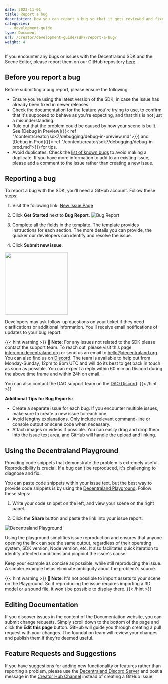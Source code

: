 ```yaml
---
date: 2023-11-01
title: Report a bug
description: How you can report a bug so that it gets reviewed and fixed
categories:
  - development-guide
type: Document
url: /creator/development-guide/sdk7/report-a-bug/
weight: 4
---
```


If you encounter any bugs or issues with the Decentraland SDK and the Scene Editor, please report them on our GitHub repository [here](https://github.com/decentraland/sdk/issues/new/choose).

## Before you report a bug

Before submitting a bug report, please ensure the following:

- Ensure you're using the latest version of the SDK, in case the issue has already been fixed in newer releases.
- Check the documentation for the feature you're trying to use, to confirm that it's supposed to behave as you're expecting, and that this is not just a misunderstanding.
- Rule out that the problem could be caused by how your scene is built. See [Debug in Preview]({{< ref "/content/creator/sdk7/debugging/debug-in-preview.md">}}) and [Debug in Prod]({{< ref "/content/creator/sdk7/debugging/debug-in-prod.md">}}) for tips.
- Avoid duplicates. Check the [list of known bugs](https://github.com/orgs/decentraland/projects/20/views/13) to avoid making a duplicate. If you have more information to add to an existing issue, please add a comment to the issue rather than creating a new issue.

## Reporting a bug

To report a bug with the SDK, you'll need a GitHub account. Follow these steps:

1. Visit the following link: [New Issue Page](https://github.com/decentraland/sdk/issues/new/choose)

2. Click **Get Started** next to **Bug Report**.
   ![Bug Report](/images/report-bug.png)

3. Complete all the fields in the template. The template provides instructions for each section. The more details you can provide, the quicker our developers can identify and resolve the issue.

4. Click **Submit new issue**.

  <img src="/images/submit-issue.png" width="200" />

Developers may ask follow-up questions on your ticket if they need clarifications or additional information. You'll receive email notifications of updates to your bug report.

{{< hint warning >}}
**📔 Note**: For any issues not related to the SDK please contact the support team. To reach out, please visit this page [intercom.decentraland.org](https://intercom.decentraland.org/) or send us an email to [hello@decentraland.org](mailto:hello@decentraland.org). You can also find us on [Discord](https://decentraland.org/discord/). The team is available to help out from Monday-Sunday, 12pm to 9pm UTC and will do its best to get back in touch as soon as possible. You can expect a reply within 60 min on Discord during the above time frame and within 24h on email.

You can also contact the DAO support team on the [DAO Discord](https://discord.gg/bxHtcMxUs4).
{{< /hint >}}

**Additional Tips for Bug Reports:**

- Create a separate issue for each bug. If you encounter multiple issues, make sure to create a new issue for each one.
- Avoid lengthy explanations. Only include relevant command-line or console output or scene code when necessary.
- Attach images or videos if possible. You can easily drag and drop them into the issue text area, and GitHub will handle the upload and linking.

## Using the Decentraland Playground

Providing code snippets that demonstrate the problem is extremely useful. Reproducibility is crucial. If a bug can't be reproduced, it's challenging to diagnose and fix.

You can paste code snippets within your issue text, but the best way to provide code snippets is by using the [Decentraland Playground](https://playground.decentraland.org/). Follow these steps:

1. Write your code snippet on the left, and view your scene on the right panel.

2. Click the **Share** button and paste the link into your issue report.

![Decentraland Playground](/images/playground/playground.png)

Using the playground simplifies issue reproduction and ensures that anyone opening the link can see the same output, regardless of their operating system, SDK version, Node version, etc. It also facilitates quick iteration to identify affected conditions and pinpoint the issue's cause.

Keep your example as concise as possible, while still reproducing the issue. A simpler example helps eliminate ambiguity about the problem's source.

{{< hint warning >}}
**📔 Note**: It's not possible to import assets to your scene on the Playground. So if reproducing the issue requires importing a 3D model or a sound file, it won't be possible to display there.
{{< /hint >}}

## Editing Documentation

If you discover issues in the content of the Documentation website, you can submit change requests. Simply scroll down to the bottom of the page and click the **Edit this page** button. GitHub will guide you through creating a pull request with your changes. The foundation team will review your changes and publish them if they're deemed useful.

## Feature Requests and Suggestions

If you have suggestions for adding new functionality or features rather than reporting a problem, please use the [Decentraland Discord Server](https://dcl.gg/discord) and post a message in the [Creator Hub Channel](https://discord.com/channels/417796904760639509/1288888172318560326) instead of creating a GitHub Issue.

